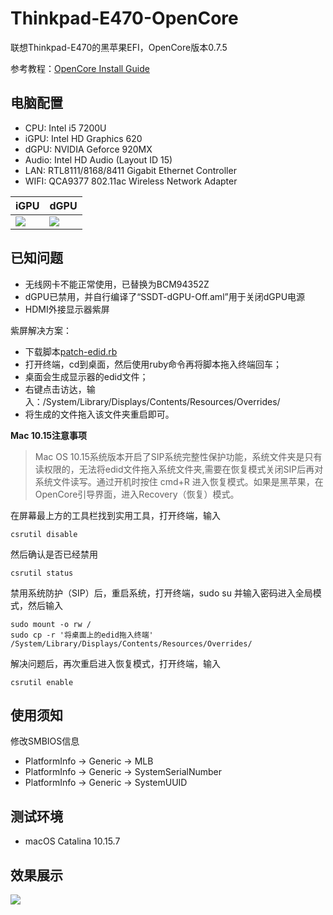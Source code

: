 # Thinkpad-E470-OpenCore

联想Thinkpad-E470的黑苹果EFI，OpenCore版本0.7.5

参考教程：[OpenCore Install Guide](https://dortania.github.io/OpenCore-Install-Guide)

## 电脑配置

- CPU: Intel i5 7200U
- iGPU: Intel HD Graphics 620
- dGPU: NVIDIA Geforce 920MX
- Audio: Intel HD Audio (Layout ID 15)
- LAN: RTL8111/8168/8411 Gigabit Ethernet Controller
- WIFI: QCA9377 802.11ac Wireless Network Adapter

| iGPU | dGPU |
| --- | --- |
| ![](https://github.com/hsinyuwang/Thinkpad-E470-OpenCore/blob/main/images/iGPU.PNG?raw=true) | ![](https://github.com/hsinyuwang/Thinkpad-E470-OpenCore/blob/main/images/dGPU.PNG?raw=true) |


## 已知问题

- 无线网卡不能正常使用，已替换为BCM94352Z
- dGPU已禁用，并自行编译了“SSDT-dGPU-Off.aml”用于关闭dGPU电源
- HDMI外接显示器紫屏

紫屏解决方案：

- 下载脚本[patch-edid.rb](https://github.com/hsinyuwang/Thinkpad-E470-OpenCore)
- 打开终端，cd到桌面，然后使用ruby命令再将脚本拖入终端回车；
- 桌面会生成显示器的edid文件；
- 右键点击访达，输入：/System/Library/Displays/Contents/Resources/Overrides/
- 将生成的文件拖入该文件夹重启即可。
  
**Mac 10.15注意事项**

> Mac OS 10.15系统版本开启了SIP系统完整性保护功能，系统文件夹是只有读权限的，无法将edid文件拖入系统文件夹,需要在恢复模式关闭SIP后再对系统文件读写。通过开机时按住 cmd+R 进入恢复模式。如果是黑苹果，在OpenCore引导界面，进入Recovery（恢复）模式。

在屏幕最上方的工具栏找到实用工具，打开终端，输入

```
csrutil disable
```

然后确认是否已经禁用

```
csrutil status
```

禁用系统防护（SIP）后，重启系统，打开终端，sudo su 并输入密码进入全局模式，然后输入

```
sudo mount -o rw / 
sudo cp -r '将桌面上的edid拖入终端' /System/Library/Displays/Contents/Resources/Overrides/
```

解决问题后，再次重启进入恢复模式，打开终端，输入

```
csrutil enable
```

## 使用须知
修改SMBIOS信息
- PlatformInfo -> Generic -> MLB
- PlatformInfo -> Generic -> SystemSerialNumber
- PlatformInfo -> Generic -> SystemUUID

## 测试环境

- macOS Catalina 10.15.7

## 效果展示

![](https://github.com/hsinyuwang/Thinkpad-E470-OpenCore/blob/main/images/demo.jpg?raw=true)
